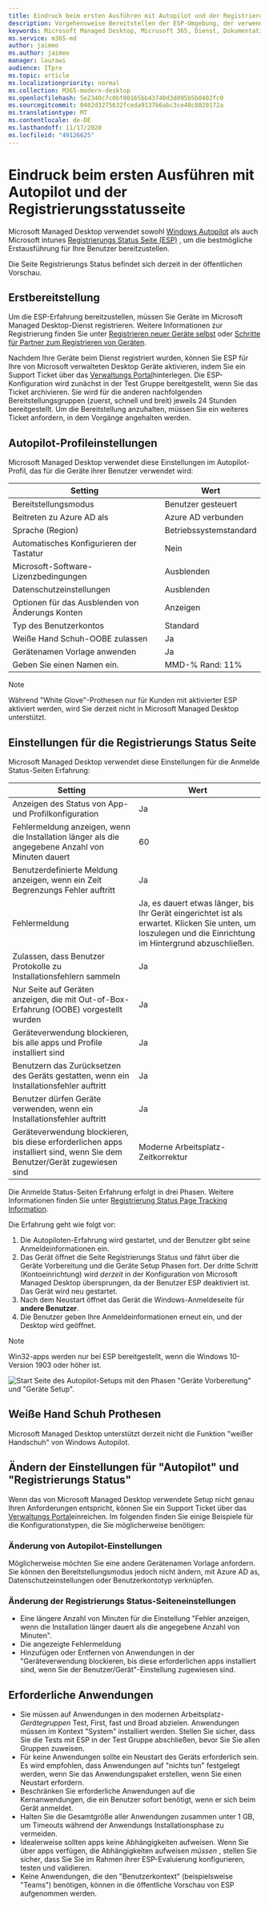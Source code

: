```yaml
---
title: Eindruck beim ersten Ausführen mit Autopilot und der Registrierungsstatusseite
description: Vorgehensweise Bereitstellen der ESP-Umgebung, der verwendeten Einstellungen und der Konfigurationsänderungen
keywords: Microsoft Managed Desktop, Microsoft 365, Dienst, Dokumentation
ms.service: m365-md
author: jaimeo
ms.author: jaimeo
manager: laurawi
audience: ITpro
ms.topic: article
ms.localizationpriority: normal
ms.collection: M365-modern-desktop
ms.openlocfilehash: 5e2340c7c0bf00165bb43740d3d095b5b0402fc0
ms.sourcegitcommit: 0402d3275632fceda9137b6abc3ce48c8020172a
ms.translationtype: MT
ms.contentlocale: de-DE
ms.lasthandoff: 11/17/2020
ms.locfileid: "49126625"
---
```

# <a name="first-run-experience-with-autopilot-and-the-enrollment-status-page"></a>Eindruck beim ersten Ausführen mit Autopilot und der Registrierungsstatusseite

Microsoft Managed Desktop verwendet sowohl [Windows Autopilot](https://docs.microsoft.com/windows/deployment/windows-autopilot/windows-autopilot) als auch Microsoft intunes [Registrierungs Status Seite (ESP)](https://docs.microsoft.com/windows/deployment/windows-autopilot/enrollment-status) , um die bestmögliche Erstausführung für Ihre Benutzer bereitzustellen.

Die Seite Registrierungs Status befindet sich derzeit in der öffentlichen Vorschau.

## <a name="initial-deployment"></a>Erstbereitstellung

Um die ESP-Erfahrung bereitzustellen, müssen Sie Geräte im Microsoft Managed Desktop-Dienst registrieren. Weitere Informationen zur Registrierung finden Sie unter [Registrieren neuer Geräte selbst](../get-started/register-devices-self.md) oder [Schritte für Partner zum Registrieren von Geräten](../get-started/register-devices-partner.md).

Nachdem Ihre Geräte beim Dienst registriert wurden, können Sie ESP für Ihre von Microsoft verwalteten Desktop Geräte aktivieren, indem Sie ein Support Ticket über das [Verwaltungs Portal](https://portal.azure.com/)hinterlegen. Die ESP-Konfiguration wird zunächst in der Test Gruppe bereitgestellt, wenn Sie das Ticket archivieren. Sie wird für die anderen nachfolgenden Bereitstellungsgruppen (zuerst, schnell und breit) jeweils 24 Stunden bereitgestellt. Um die Bereitstellung anzuhalten, müssen Sie ein weiteres Ticket anfordern, in dem Vorgänge angehalten werden.

## <a name="autopilot-profile-settings"></a>Autopilot-Profileinstellungen

Microsoft Managed Desktop verwendet diese Einstellungen im Autopilot-Profil, das für die Geräte ihrer Benutzer verwendet wird:


|Setting  |Wert  |
|---------|---------|
|Bereitstellungsmodus |  Benutzer gesteuert       |
|Beitreten zu Azure AD als     |  Azure AD verbunden       |
|Sprache (Region)     | Betriebssystemstandard        |
|Automatisches Konfigurieren der Tastatur     | Nein        |
|Microsoft-Software-Lizenzbedingungen     |  Ausblenden       |
|Datenschutzeinstellungen     | Ausblenden        |
|Optionen für das Ausblenden von Änderungs Konten     | Anzeigen        |
|Typ des Benutzerkontos     |  Standard       |
|Weiße Hand Schuh-OOBE zulassen     |  Ja       |
|Gerätenamen Vorlage anwenden     | Ja        |
|Geben Sie einen Namen ein.     | MMD-% Rand: 11%        |

> [!NOTE]
> Während "White Glove"-Prothesen nur für Kunden mit aktivierter ESP aktiviert werden, wird Sie derzeit nicht in Microsoft Managed Desktop unterstützt.

## <a name="enrollment-status-page-settings"></a>Einstellungen für die Registrierungs Status Seite

Microsoft Managed Desktop verwendet diese Einstellungen für die Anmelde Status-Seiten Erfahrung:


|Setting  |Wert  |
|---------|---------|
|Anzeigen des Status von App-und Profilkonfiguration     | Ja        |
|Fehlermeldung anzeigen, wenn die Installation länger als die angegebene Anzahl von Minuten dauert     |  60       |
|Benutzerdefinierte Meldung anzeigen, wenn ein Zeit Begrenzungs Fehler auftritt     |  Ja       |
|Fehlermeldung     | Ja, es dauert etwas länger, bis Ihr Gerät eingerichtet ist als erwartet. Klicken Sie unten, um loszulegen und die Einrichtung im Hintergrund abzuschließen.        |
|Zulassen, dass Benutzer Protokolle zu Installationsfehlern sammeln     |  Ja       |
|Nur Seite auf Geräten anzeigen, die mit Out-of-Box-Erfahrung (OOBE) vorgestellt wurden     | Ja        |
|Geräteverwendung blockieren, bis alle apps und Profile installiert sind     |  Ja       |
|Benutzern das Zurücksetzen des Geräts gestatten, wenn ein Installationsfehler auftritt     |  Ja       |
|Benutzer dürfen Geräte verwenden, wenn ein Installationsfehler auftritt     |  Ja       |
|Geräteverwendung blockieren, bis diese erforderlichen apps installiert sind, wenn Sie dem Benutzer/Gerät zugewiesen sind     |  Moderne Arbeitsplatz-Zeitkorrektur       |



Die Anmelde Status-Seiten Erfahrung erfolgt in drei Phasen. Weitere Informationen finden Sie unter [Registrierung Status Page Tracking Information](https://docs.microsoft.com/mem/intune/enrollment/windows-enrollment-status#enrollment-status-page-tracking-information).

Die Erfahrung geht wie folgt vor:

1. Die Autopiloten-Erfahrung wird gestartet, und der Benutzer gibt seine Anmeldeinformationen ein.
2. Das Gerät öffnet die Seite Registrierungs Status und fährt über die Geräte Vorbereitung und die Geräte Setup Phasen fort. Der dritte Schritt (Kontoeinrichtung) wird *derzeit* in der Konfiguration von Microsoft Managed Desktop übersprungen, da der Benutzer ESP deaktiviert ist. Das Gerät wird neu gestartet.
3. Nach dem Neustart öffnet das Gerät die Windows-Anmeldeseite für **andere Benutzer**.
4. Die Benutzer geben Ihre Anmeldeinformationen erneut ein, und der Desktop wird geöffnet.

> [!NOTE]
> Win32-apps werden nur bei ESP bereitgestellt, wenn die Windows 10-Version 1903 oder höher ist.

![Start Seite des Autopilot-Setups mit den Phasen "Geräte Vorbereitung" und "Geräte Setup".](../../media/mmd-autopilot-screenshot.png)

## <a name="white-glove-provisioning"></a>Weiße Hand Schuh Prothesen

Microsoft Managed Desktop unterstützt derzeit nicht die Funktion "weißer Handschuh" von Windows Autopilot.

## <a name="change-to-autopilot-and-enrollment-status-page-settings"></a>Ändern der Einstellungen für "Autopilot" und "Registrierungs Status"

Wenn das von Microsoft Managed Desktop verwendete Setup nicht genau Ihren Anforderungen entspricht, können Sie ein Support Ticket über das [Verwaltungs Portal](https://portal.azure.com/)einreichen. Im folgenden finden Sie einige Beispiele für die Konfigurationstypen, die Sie möglicherweise benötigen:

### <a name="autopilot-settings-change"></a>Änderung von Autopilot-Einstellungen

Möglicherweise möchten Sie eine andere Gerätenamen Vorlage anfordern. Sie können den Bereitstellungsmodus jedoch nicht ändern, mit Azure AD as, Datenschutzeinstellungen oder Benutzerkontotyp verknüpfen.

### <a name="enrollment-status-page-settings-change"></a>Änderung der Registrierungs Status-Seiteneinstellungen

- Eine längere Anzahl von Minuten für die Einstellung "Fehler anzeigen, wenn die Installation länger dauert als die angegebene Anzahl von Minuten".
- Die angezeigte Fehlermeldung
- Hinzufügen oder Entfernen von Anwendungen in der "Geräteverwendung blockieren, bis diese erforderlichen apps installiert sind, wenn Sie der Benutzer/Gerät"-Einstellung zugewiesen sind.

## <a name="required-applications"></a>Erforderliche Anwendungen

- Sie müssen auf Anwendungen in den modernen Arbeitsplatz- *Gerätegruppen* Test, First, fast und Broad abzielen. Anwendungen müssen im Kontext "System" installiert werden. Stellen Sie sicher, dass Sie die Tests mit ESP in der Test Gruppe abschließen, bevor Sie Sie allen Gruppen zuweisen.
- Für keine Anwendungen sollte ein Neustart des Geräts erforderlich sein. Es wird empfohlen, dass Anwendungen auf "nichts tun" festgelegt werden, wenn Sie das Anwendungspaket erstellen, wenn Sie einen Neustart erfordern.
- Beschränken Sie erforderliche Anwendungen auf die Kernanwendungen, die ein Benutzer sofort benötigt, wenn er sich beim Gerät anmeldet.
- Halten Sie die Gesamtgröße aller Anwendungen zusammen unter 1 GB, um Timeouts während der Anwendungs Installationsphase zu vermeiden.
- Idealerweise sollten apps keine Abhängigkeiten aufweisen. Wenn Sie über apps verfügen, die Abhängigkeiten aufweisen *müssen* , stellen Sie sicher, dass Sie Sie im Rahmen ihrer ESP-Evaluierung konfigurieren, testen und validieren.
- Keine Anwendungen, die den "Benutzerkontext" (beispielsweise "Teams") benötigen, können in die öffentliche Vorschau von ESP aufgenommen werden.

